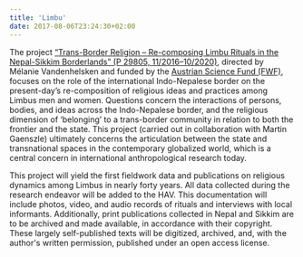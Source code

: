 ```yaml
---
title: 'Limbu'
date: 2017-08-06T23:24:30+02:00
---
```


The project [“Trans-Border Religion – Re-composing Limbu Rituals in the Nepal-Sikkim Borderlands” (P 29805, 11/2016–10/2020)](http://www.univie.ac.at/cirdis/research/trans-border-religion), directed by Mélanie Vandenhelsken and funded by the [Austrian Science Fund (FWF)](https://www.fwf.ac.at), focuses on the role of the international Indo-Nepalese border on the present-day’s re-composition of religious ideas and practices among Limbus men and women. Questions concern the interactions of persons, bodies, and ideas across the Indo-Nepalese border, and the religious dimension of ‘belonging’ to a trans-border community in relation to both the frontier and the state.
This project (carried out in collaboration with Martin Gaenszle) ultimately concerns the articulation between the state and transnational spaces in the contemporary globalized world, which is a central concern in international anthro­pological research today.

This project will yield the first fieldwork data and publications on religious dynamics among Limbus in nearly forty years. All data collected during the research endeavor will be added to the HAV. This documentation will include photos, video, and audio records of rituals and interviews with local informants. Additionally, print publications collected in Nepal and Sikkim are to be archived and made available, in accordance with their copyright. These largely self-published texts will be digitized, archived, and, with the author's written permission, published under an open access license.
